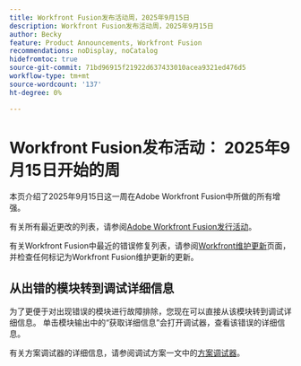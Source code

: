 ```yaml
---
title: Workfront Fusion发布活动周，2025年9月15日
description: Workfront Fusion发布活动周，2025年9月15日
author: Becky
feature: Product Announcements, Workfront Fusion
recommendations: noDisplay, noCatalog
hidefromtoc: true
source-git-commit: 71bd96915f21922d637433010acea9321ed476d5
workflow-type: tm+mt
source-wordcount: '137'
ht-degree: 0%

---
```


# Workfront Fusion发布活动： 2025年9月15日开始的周

本页介绍了2025年9月15日这一周在Adobe Workfront Fusion中所做的所有增强。

有关所有最近更改的列表，请参阅[Adobe Workfront Fusion发行活动](/help/workfront-fusion/fusion-product-releases/fusion-release-activity.md)。

有关Workfront Fusion中最近的错误修复列表，请参阅[Workfront维护更新](https://experienceleague.adobe.com/zh-hans/docs/workfront-known-issues/releases/current-updates)页面，并检查任何标记为Workfront Fusion维护更新的更新。

## 从出错的模块转到调试详细信息

为了更便于对出现错误的模块进行故障排除，您现在可以直接从该模块转到调试详细信息。 单击模块输出中的“获取详细信息”会打开调试器，查看该错误的详细信息。

有关方案调试器的详细信息，请参阅调试方案一文中的[方案调试器](/help/workfront-fusion/manage-scenarios/debug-a-scenario.md#scenario-debugger)。

